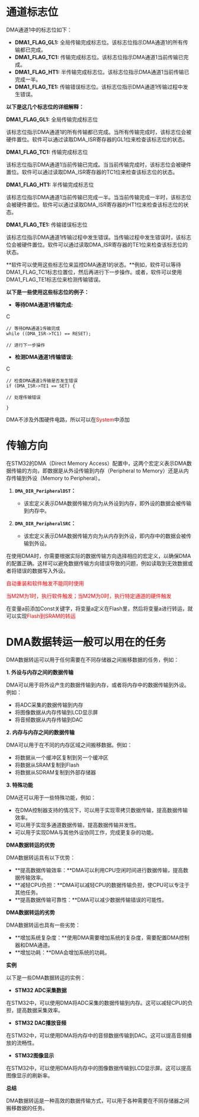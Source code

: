 # 通道标志位

DMA通道1中的标志位如下：

- **DMA1_FLAG_GL1:** 全局传输完成标志位。该标志位指示DMA通道1的所有传输都已完成。
- **DMA1_FLAG_TC1:** 传输完成标志位。该标志位指示DMA通道1当前传输已完成。
- **DMA1_FLAG_HT1:** 半传输完成标志位。该标志位指示DMA通道1当前传输已完成一半。
- **DMA1_FLAG_TE1:** 传输错误标志位。该标志位指示DMA通道1传输过程中发生错误。

**以下是这几个标志位的详细解释：**

**DMA1_FLAG_GL1:** 全局传输完成标志位

该标志位指示DMA通道1的所有传输都已完成。当所有传输完成时，该标志位会被硬件置位。软件可以通过读取DMA_ISR寄存器的GL1位来检查该标志位的状态。

**DMA1_FLAG_TC1:** 传输完成标志位

该标志位指示DMA通道1当前传输已完成。当当前传输完成时，该标志位会被硬件置位。软件可以通过读取DMA_ISR寄存器的TC1位来检查该标志位的状态。

**DMA1_FLAG_HT1:** 半传输完成标志位

该标志位指示DMA通道1当前传输已完成一半。当当前传输完成一半时，该标志位会被硬件置位。软件可以通过读取DMA_ISR寄存器的HT1位来检查该标志位的状态。

**DMA1_FLAG_TE1:** 传输错误标志位

该标志位指示DMA通道1传输过程中发生错误。当传输过程中发生错误时，该标志位会被硬件置位。软件可以通过读取DMA_ISR寄存器的TE1位来检查该标志位的状态。

**软件可以使用这些标志位来监控DMA通道1的状态。**例如，软件可以等待DMA1_FLAG_TC1标志位置位，然后再进行下一步操作。或者，软件可以使用DMA1_FLAG_TE1标志位来检测传输错误。

**以下是一些使用这些标志位的例子：**

- **等待DMA通道1传输完成:**

C

```
// 等待DMA通道1传输完成
while ((DMA_ISR->TC1) == RESET);

// 进行下一步操作
```

- **检测DMA通道1传输错误:**

C

```
// 检查DMA通道1传输是否发生错误
if (DMA_ISR->TE1 == SET) {

// 处理传输错误

}
```



DMA不涉及外围硬件电路，所以可以在<font color='red'>System</font>中添加

# 传输方向

在STM32的DMA（Direct Memory Access）配置中，这两个宏定义表示DMA数据传输的方向，即数据是从外设传输到内存（Peripheral to Memory）还是从内存传输到外设（Memory to Peripheral）。

1. **`DMA_DIR_PeripheralDST`：**
   - 该宏定义表示DMA数据传输方向为从外设到内存，即外设的数据会被传输到内存中。

2. **`DMA_DIR_PeripheralSRC`：**
   - 该宏定义表示DMA数据传输方向为从内存到外设，即内存中的数据会被传输到外设。

在使用DMA时，你需要根据实际的数据传输方向选择相应的宏定义，以确保DMA的配置正确。这样可以避免数据传输方向错误导致的问题，例如读取到无效数据或者将错误的数据写入外设。



<font color='red'>自动重装和软件触发不能同时使用</font>

<font color='red'>当M2M为1时，执行软件触发；当M2M为0时，执行特定通道的硬件触发</font>

在变量a前添加Const关键字，将变量a定义在Flash里，然后将变量a进行转运，就可以实现<font color='red'>Flash到SRAM的转运</font>



# DMA数据转运一般可以用在的任务

DMA数据转运可以用于任何需要在不同存储器之间搬移数据的任务，例如：

**1. 外设与内存之间的数据传输**

DMA可以用于将外设产生的数据传输到内存，或者将内存中的数据传输到外设。例如：

- 将ADC采集的数据传输到内存
- 将图像数据从内存传输到LCD显示屏
- 将音频数据从内存传输到DAC

**2. 内存与内存之间的数据传输**

DMA可以用于在不同的内存区域之间搬移数据。例如：

- 将数据从一个缓冲区复制到另一个缓冲区
- 将数据从SRAM复制到Flash
- 将数据从SDRAM复制到外部存储器

**3. 特殊功能**

DMA还可以用于一些特殊功能，例如：

- 在DMA控制器支持的情况下，可以用于实现零拷贝数据传输，提高数据传输效率。
- 可以用于实现多通道数据传输，提高数据传输并发性。
- 可以用于实现DMA与其他外设协同工作，完成更复杂的功能。

**DMA数据转运的优势**

DMA数据转运具有以下优势：

- **提高数据传输效率：**DMA可以利用CPU空闲时间进行数据传输，提高数据传输效率。
- **减轻CPU负担：**DMA可以减轻CPU的数据传输负担，使CPU可以专注于其他任务。
- **提高数据传输可靠性：**DMA可以减少数据传输错误的可能性。

**DMA数据转运的劣势**

DMA数据转运也具有一些劣势：

- **增加系统复杂度：**使用DMA需要增加系统的复杂度，需要配置DMA控制器和DMA通道。
- **增加功耗：**DMA会增加系统的功耗。

**实例**

以下是一些DMA数据转运的实例：

- **STM32 ADC采集数据**

在STM32中，可以使用DMA将ADC采集的数据传输到内存。这可以减轻CPU的负担，提高数据采集效率。

- **STM32 DAC播放音频**

在STM32中，可以使用DMA将内存中的音频数据传输到DAC。这可以提高音频播放的流畅性。

- **STM32图像显示**

在STM32中，可以使用DMA将内存中的图像数据传输到LCD显示屏。这可以提高图像显示的刷新率。

**总结**

DMA数据转运是一种高效的数据传输方式，可以用于各种需要在不同存储器之间搬移数据的任务。